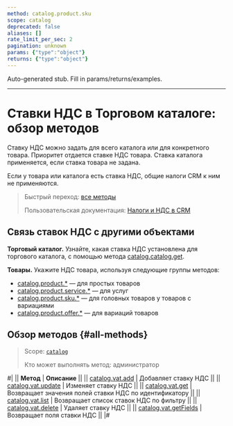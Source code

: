 ```yaml
---
method: catalog.product.sku
scope: catalog
deprecated: false
aliases: []
rate_limit_per_sec: 2
pagination: unknown
params: {"type":"object"}
returns: {"type":"object"}
---
```


Auto-generated stub. Fill in params/returns/examples.

---

# Ставки НДС в Торговом каталоге: обзор методов

Ставку НДС можно задать для всего каталога или для конкретного товара. Приоритет отдается ставке НДС товара. Ставка каталога применяется, если ставка товара не задана.

Если у товара или каталога есть ставка НДС, общие налоги CRM к ним не применяются.

> Быстрый переход: [все методы](#all-methods)
> 
> Пользовательская документация: [Налоги и НДС в CRM](https://helpdesk.bitrix24.ru/open/15955806)

## Связь ставок НДС с другими объектами

**Торговый каталог.** Узнайте, какая ставка НДС установлена для торгового каталога, с помощью метода [catalog.catalog.get](../catalog/catalog-catalog-get.md).

**Товары.** Укажите НДС товара, используя следующие группы методов:
- [catalog.product.*](../product/index.md) — для простых товаров
- [catalog.product.service.*](../product/service/index.md) — для услуг
- [catalog.product.sku.*](../product/sku/index.md) — для головных товаров у товаров с вариациями
- [catalog.product.offer.*](../product/offer/index.md) — для вариаций товаров

## Обзор методов {#all-methods}

> Scope: [`catalog`](../../scopes/permissions.md)
>
> Кто может выполнять метод: администратор

#|
|| **Метод** | **Описание** ||
|| [catalog.vat.add](./catalog-vat-add.md) | Добавляет ставку НДС ||
|| [catalog.vat.update](./catalog-vat-update.md) | Изменяет ставку НДС ||
|| [catalog.vat.get](./catalog-vat-get.md) | Возвращает значения полей ставки НДС по идентификатору ||
|| [catalog.vat.list](./catalog-vat-list.md) | Возвращает список ставок НДС по фильтру ||
|| [catalog.vat.delete](./catalog-vat-delete.md) | Удаляет ставку НДС ||
|| [catalog.vat.getFields](./catalog-vat-get-fields.md) | Возвращает поля ставки НДС ||
|#

